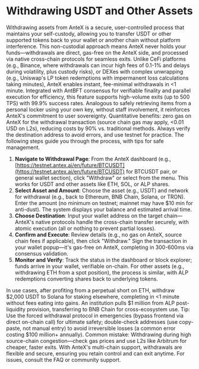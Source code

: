 # Withdrawing USDT and Other Assets

Withdrawing assets from AnteX is a secure, user-controlled process that maintains your self-custody, allowing you to transfer USDT or other supported tokens back to your wallet or another chain without platform interference. This non-custodial approach means AnteX never holds your funds—withdrawals are direct, gas-free on the AnteX side, and processed via native cross-chain protocols for seamless exits. Unlike CeFi platforms (e.g., Binance, where withdrawals can incur high fees of 0.1-1% and delays during volatility, plus custody risks), or DEXes with complex unwrapping (e.g., Uniswap's LP token redemptions with impermanent loss calculations taking minutes), AnteX enables instant, fee-minimal withdrawals in <1 minute. Integrated with AntBFT consensus for verifiable finality and parallel execution for efficiency, this feature supports high-volume exits (up to 500 TPS) with 99.9% success rates. Analogous to safely retrieving items from a personal locker using your own key, without staff involvement, it reinforces AnteX's commitment to user sovereignty. Quantitative benefits: zero gas on AnteX for the withdrawal transaction (source chain gas may apply, <0.01 USD on L2s), reducing costs by 90% vs. traditional methods. Always verify the destination address to avoid errors, and use testnet for practice. The following steps guide you through the process, with tips for safe management.

1. **Navigate to Withdrawal Page**: From the AnteX dashboard (e.g., [https://testnet.antex.ai/en/future/BTCUSDT](https://testnet.antex.ai/en/future/BTCUSDT) for BTCUSDT pair, or general wallet section), click "Withdraw" or select from the menu. This works for USDT and other assets like ETH, SOL, or ALP shares.
2. **Select Asset and Amount**: Choose the asset (e.g., USDT) and network for withdrawal (e.g., back to Ethereum, BNB Chain, Solana, or TRON). Enter the amount (no minimum on testnet; mainnet may have $10 min for anti-dust). The system displays your balance and estimated arrival time.
3. **Choose Destination**: Input your wallet address on the target chain—AnteX's native protocols handle the cross-chain transfer securely, with atomic execution (all or nothing to prevent partial losses).
4. **Confirm and Execute**: Review details (e.g., no gas on AnteX, source chain fees if applicable), then click "Withdraw." Sign the transaction in your wallet popup—it's gas-free on AnteX, completing in 300-600ms via consensus validation.
5. **Monitor and Verify**: Track the status in the dashboard or block explorer; funds arrive in your wallet, verifiable on-chain. For other assets (e.g., withdrawing ETH from a spot position), the process is similar, with ALP redemptions converting shares back to underlying tokens.

In use cases, after profiting from a perpetual short on ETH, withdraw $2,000 USDT to Solana for staking elsewhere, completing in <1 minute without fees eating into gains. An institution pulls $1 million from ALP post-liquidity provision, transferring to BNB Chain for cross-ecosystem use. Tip: Use the forced withdrawal protocol in emergencies (bypass frontend via direct on-chain call) for ultimate safety; double-check addresses (use copy-paste, not manual entry) to avoid irreversible losses (a common error costing $100 million+ annually). Common mistake: Withdrawing during high source-chain congestion—check gas prices and use L2s like Arbitrum for cheaper, faster exits. With AnteX's multi-chain support, withdrawals are flexible and secure, ensuring you retain control and can exit anytime. For issues, consult the FAQ or community support.
